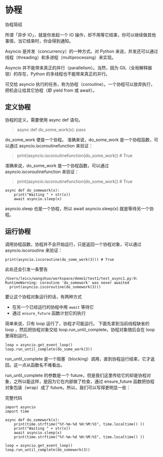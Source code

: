 
# 协程

协程简绍

所谓「异步 IO」，就是你发起一个 IO 操作，却不用等它结束，你可以继续做其他事情，当它结束时，你会得到通知。

Asyncio 是并发（concurrency）的一种方式。对 Python 来说，并发还可以通过线程（threading）和多进程（multiprocessing）来实现。

Asyncio 并不能带来真正的并行（parallelism）。当然，因为 GIL（全局解释器锁）的存在，Python 的多线程也不能带来真正的并行。

可交给 asyncio 执行的任务，称为协程（coroutine）。一个协程可以放弃执行，把机会让给其它协程（即 yield from 或 await）。

## 定义协程

协程的定义，需要使用 async def 语句。

> async def do_some_work(x): pass

do_some_work 便是一个协程。
准确来说，do_some_work 是一个协程函数，可以通过 asyncio.iscoroutinefunction 来验证：

> print(asyncio.iscoroutinefunction(do_some_work)) # True

准确来说，do_some_work 是一个协程函数，可以通过 asyncio.iscoroutinefunction 来验证：

> print(asyncio.iscoroutinefunction(do_some_work)) # True

```
async def do_somework(x):
    print("Waiting " + str(x))
    await asyncio.sleep(x)
```

asyncio.sleep 也是一个协程，所以 await asyncio.sleep(x) 就是等待另一个协程。

## 运行协程

调用协程函数，协程并不会开始运行，只是返回一个协程对象，可以通过 asyncio.iscoroutine 来验证：

```
print(asyncio.iscoroutine(do_some_work(3))) # True
```

此处还会引发一条警告

```
/Users/leicx/wangshuo/workspace/demo1/test1/test_async1.py:9: RuntimeWarning: coroutine 'do_somework' was never awaited
  print(asyncio.iscoroutine(do_somework(3)))
```

要让这个协程对象运行的话，有两种方式

* 在另一个已经运行的协程中用 `await` 等待它
* 通过 `ensure_future` 函数计划它的执行

简单来说，只有 loop 运行了，协程才可能运行。
下面先拿到当前线程缺省的 loop ，然后把协程对象交给 loop.run_until_complete，协程对象随后会在 loop 里得到运行。

```
loop = asyncio.get_event_loop()
loop.run_until_complete(do_some_work(3))
```

run_until_complete 是一个阻塞（blocking）调用，直到协程运行结束，它才返回。这一点从函数名不难看出。

run_until_complete 的参数是一个 future，但是我们这里传给它的却是协程对象，之所以能这样，是因为它在内部做了检查，通过 ensure_future 函数把协程对象包装（wrap）成了 future。所以，我们可以写得更明显一些：

完整代码

```
import asyncio
import time

async def do_somework(x):
    print(time.strftime("%Y-%m-%d %H:%M:%S", time.localtime() ))
    print("Waiting " + str(x))
    await asyncio.sleep(x)
    print(time.strftime("%Y-%m-%d %H:%M:%S", time.localtime() ))

loop = asyncio.get_event_loop()
loop.run_until_complete(do_somework(3))
```





